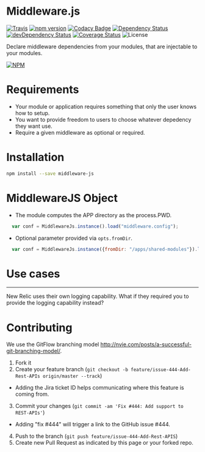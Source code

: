 # Middleware.js

[![Travis](https://api.travis-ci.org/marcellodesales/middleware-js.svg)](https://travis-ci.org/marcellodesales/middleware-js) [![npm version](https://badge.fury.io/js/middleware-js.svg)](http://badge.fury.io/js/middleware-js) [![Codacy Badge](https://www.codacy.com/project/badge/172621abbd81457d84ee5df6ebe13f91)](https://www.codacy.com/app/marcellodesales/middleware-js) [![Dependency Status](https://david-dm.org/marcellodesales/middleware-js.svg)](https://david-dm.org/marcellodesales/middleware-js) [![devDependency Status](https://david-dm.org/marcellodesales/middleware-js/dev-status.svg)](https://david-dm.org/marcellodesales/middleware-js#info=devDependencies) [![Coverage Status](https://coveralls.io/repos/marcellodesales/middleware-js/badge.svg?branch=master&service=github)](https://coveralls.io/github/marcellodesales/middleware-js?branch=master) ![License](https://img.shields.io/badge/license-MIT-lightgray.svg)

Declare middleware dependencies from your modules, that are injectable to your modules.

[![NPM](https://nodei.co/npm/middleware-js.png?downloads=true&downloadRank=true&stars=true)](https://nodei.co/npm/middleware-js/)

# Requirements

* Your module or application requires something that only the user knows how to setup.
* You want to provide freedom to users to choose whatever depedency they want use.
* Require a given middleware as optional or required.

# Installation

```sh
npm install --save middleware-js
```

# MiddlewareJS Object

* The module computes the APP directory as the process.PWD.

```js
  var conf = MiddlewareJs.instance().load("middleware.config");
```

* Optional parameter provided via `opts.fromDir`.

```js
  var conf = MiddlewareJs.instance({fromDir: "/apps/shared-modules"}).load("middleware/config");
```

# Use cases
------

New Relic uses their own logging capability. What if they required you to provide the logging capability instead?

Contributing
==============

We use the GitFlow branching model http://nvie.com/posts/a-successful-git-branching-model/.

1. Fork it
2. Create your feature branch (`git checkout -b feature/issue-444-Add-Rest-APIs origin/master --track`)
 * Adding the Jira ticket ID helps communicating where this feature is coming from.
3. Commit your changes (`git commit -am 'Fix #444: Add support to REST-APIs'`)
 * Adding "fix #444" will trigger a link to the GitHub issue #444.
4. Push to the branch (`git push feature/issue-444-Add-Rest-APIS`)
5. Create new Pull Request as indicated by this page or your forked repo.
